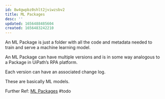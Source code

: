 ```yaml
---
id: 8w4gwpbz0shlt2jviwzsbv2
title: ML Packages
desc: ''
updated: 1656488485604
created: 1656483242210
---
```


An ML Package is just a folder with all the code and metadata needed to train and serve a machine learning model.

An ML Package can have multiple versions and is in some way analogous to a Package in UiPath’s RPA platform.

Each version can have an associated change log.

These are basically ML models.

Further Ref:
[ML Packages](https://rise.articulate.com/share/4Ql4YzNBtq5DNN0JKoK9sA_Q6WbPLfe2#/lessons/UJUbjzHoa1q0x5G7YbZn0paqKjGXmC65) #todo
